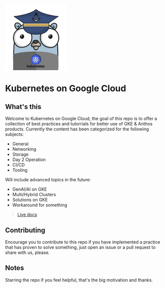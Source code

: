 <img src="./mkdocs/docs/images/skipper.png" alt="awesome-gke" width="200"/>



# Kubernetes on Google Cloud

## What's this

Welcome to Kubernetes on Google Cloud, the goal of this repo is to offer a collection of best practices and tutorrials for better use of GKE & Anthos products. Currently the content has been categorized for the following subjects:

- General
- Networking 
- Storage
- Day 2 Operation 
- CI/CD
- Tooling


Will include advanced topics in the future: 

- GenAI/AI on GKE
- Multi/Hybrid Clusters
- Solutions on GKE
- Workaround for something 

>[Live docs](https://cc4i.github.io/awesome-gke/)


## Contributing

Encourage you to contribute to this repo if you have implemented a practice that has proven to solve something, just open an issue or a pull request to share with us, please.

## Notes
Starring the repo if you feel helpful, that's the big motivation and thanks.
